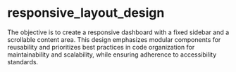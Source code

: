 # responsive_layout_design
The objective is to create a responsive dashboard with a fixed sidebar and a scrollable content area. This design emphasizes modular components for reusability and prioritizes best practices in code organization for maintainability and scalability, while ensuring adherence to accessibility standards.
